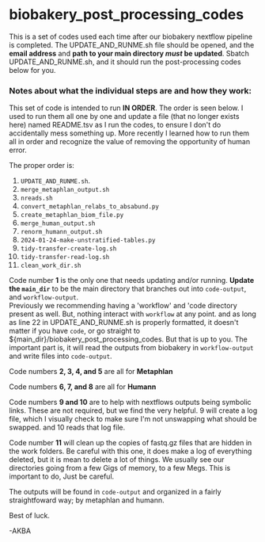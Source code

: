 # biobakery_post_processing_codes

This is a set of codes used each time after our biobakery nextflow pipeline is completed. The UPDATE_AND_RUNME.sh file should be opened, and the **email address** and **path to your main directory *must* be updated**. 
Sbatch UPDATE_AND_RUNME.sh, and it should run the post-processing codes below for you.  

### Notes about what the individual steps are and how they work:

This set of code is intended to run **IN ORDER**.  The order is seen below.  I used to run them all one by one and update a file (that no longer exists here) named README.tsv as I run the codes, to ensure I don't do accidentally mess something up. More recently I learned how to run them all in order and recognize the value of removing the opportunity of human error. 

The proper order is:
1. `UPDATE_AND_RUNME.sh`.  
2. `merge_metaphlan_output.sh`
3. `nreads.sh`
4. `convert_metaphlan_relabs_to_absabund.py`
5. `create_metaphlan_biom_file.py`
6. `merge_human_output.sh`
7. `renorm_humann_output.sh`
8. `2024-01-24-make-unstratified-tables.py`
9. `tidy-transfer-create-log.sh`
10. `tidy-transfer-read-log.sh`
11. `clean_work_dir.sh`



Code number **1** is the only one that needs updating and/or running. **Update the `main_dir`** to be the main directory that branches out into `code-output`, and `workflow-output`.  
Previously we recommending having a 'workflow' and 'code directory present as well. But, nothing interact with `workflow` at any point. and as long as line 22 in UPDATE_AND_RUNME.sh is properly formatted, it doesn't matter if you have `code`, or go straight to ${main_dir}/biobakery_post_processing_codes. But that is up to you. 
The important part is, it will read the outputs from biobakery in `workflow-output` and write files into `code-output`.

Code numbers **2, 3, 4, and 5** are all for **Metaphlan**

Code numbers **6, 7, and 8** are all for **Humann**

Code numbers **9 and 10** are to help with nextflows outputs being symbolic links.  These are not required, but we find the very helpful.  9 will create a log file, which I visually check to make sure I'm not unswapping what should be swapped. and 10 reads that log file.

Code number **11** will clean up the copies of fastq.gz files that are hidden in the work folders.  Be careful with this one, it does make a log of everything deleted, but it is mean to delete a lot of things. We usually see our directories going from a few Gigs of memory, to a few Megs.  This is important to do, Just be careful.


The outputs will be found in `code-output` and organized in a fairly straightfoward way; by metaphlan and humann. 

Best of luck.

-AKBA
